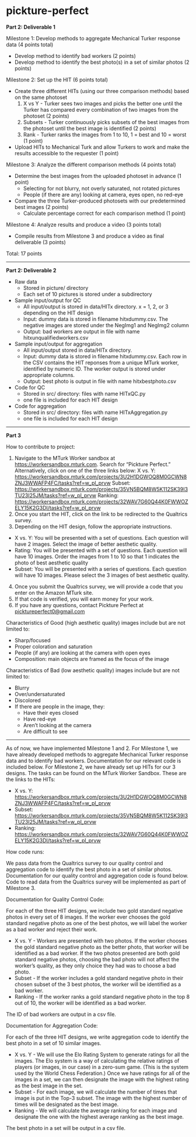 # pickture-perfect

**Part 2: Deliverable 1**

Milestone 1: Develop methods to aggregate Mechanical Turker response data (4 points total)
* Develop method to identify bad workers (2 points)
* Develop method to identify the best photo(s) in a set of similar photos (2 points)

Milestone 2: Set up the HIT (6 points total)
* Create three different HITs (using our three comparison methods) based on the same photoset
  1. X vs Y - Turker sees two images and picks the better one until the Turker has compared every combination of two images from the photoset (2 points)
  2. Subsets - Turker continuously picks subsets of the best images from the photoset until the best image is identified (2 points)
  3. Rank - Turker ranks the images from 1 to 10, 1 = best and 10 = worst (1 point)
* Upload HITs to Mechanical Turk and allow Turkers to work and make the results accessible to the requester (1 point)

Milestone 3: Analyze the different comparison methods (4 points total)
* Determine the best images from the uploaded photoset in advance (1 point)
  * Selecting for not blurry, not overly saturated, not rotated pictures
  * People (if there are any) looking at camera, eyes open, no red-eye
* Compare the three Turker-produced photosets with our predetermined best images (2 points)
  * Calculate percentage correct for each comparison method (1 point)

Milestone 4: Analyze results and produce a video (3 points total)
* Compile results from Milestone 3 and produce a video as final deliverable (3 points)

Total: 17 points

---

**Part 2: Deliverable 2**

* Raw data
  * Stored in picture/ directory
  * Each set of 10 pictures is stored under a subdirectory
* Sample input/output for QC
  * All input/output is stored in data/HITx directory. x = 1, 2, or 3 depending on the HIT design
  * Input: dummy data is stored in filename hitxdummy.csv. The negative images are stored under the NegImg1 and NegImg2 column
  * Output: bad workers are output in file with name hitxunqualifiedworkers.csv
* Sample input/output for aggregation
  * All input/output stored in data/HITx directory.
  * Input: dummy data is stored in filename hitxdummy.csv. Each row in the CSV contains the HIT reponses from a unique MTurk worker, identified by numeric ID. The worker output is stored under appropriate columns.
  * Output: best photo is output in file with name hitxbestphoto.csv
* Code for QC
  * Stored in src/ directory: files with name HITxQC.py
  * one file is included for each HIT design
* Code for aggregation
  * Stored in src/ directory: files with name HITxAggregation.py
  * one file is included for each HIT design
  
---
  
  **Part 3**

How to contribute to project:

1. Navigate to the MTurk Worker sandbox at https://workersandbox.mturk.com. Search for “Pickture Perfect.” Alternatively, click on one of the three links below:
X vs. Y: https://workersandbox.mturk.com/projects/3U2H1DGWOQ8M0GCWN8ZNJ3WWAFP4FC/tasks?ref=w_pl_prvw
Subset: https://workersandbox.mturk.com/projects/35VN5BQM8W5K112SK39I3TU23I25JM/tasks?ref=w_pl_prvw
Ranking: https://workersandbox.mturk.com/projects/32WAV7G60Q44K0FWWOZELY15K2G3DI/tasks?ref=w_pl_prvw
2. Once you start the HIT, click on the link to be redirected to the Qualtrics survey.
3. Depending on the HIT design, follow the appropriate instructions.
  * X vs. Y: You will be presented with a set of questions. Each question will have 2 images. Select the image of better aesthetic quality.
  * Rating: You will be presented with a set of questions. Each question will have 10 images. Order the images from 1 to 10 so that 1 indicates the photo of best aesthetic quality 
  * Subset: You will be presented with a series of questions. Each question will have 10 images. Please select the 3 images of best aesthetic quality.
4. Once you submit the Qualtrics survey, we will provide a code that you enter on the Amazon MTurk site.
5. If that code is verified, you will earn money for your work.
6. If you have any questions, contact Pickture Perfect at picktureperfect0@gmail.com

Characteristics of Good (high aesthetic quality) images include but are not limited to:

* Sharp/focused
* Proper coloration and saturation
* People (if any) are looking at the camera with open eyes
* Composition: main objects are framed as the focus of the image

Characteristics of Bad (low aesthetic quality) images include but are not limited to:

* Blurry
* Over/undersaturated
* Discolored
* If there are people in the image, they:
  * Have their eyes closed
  * Have red-eye
  * Aren’t looking at the camera
  * Are difficult to see

---

As of now, we have implemented Milestone 1 and 2. For Milestone 1, we have already developed methods to aggregate Mechanical Turker response data and to identify bad workers. Documentation for our relevant code is included below. For Milestone 2, we have already set up HITs for our 3 designs. The tasks can be found on the MTurk Worker Sandbox. These are the links to the HITs:
* X vs. Y: https://workersandbox.mturk.com/projects/3U2H1DGWOQ8M0GCWN8ZNJ3WWAFP4FC/tasks?ref=w_pl_prvw
* Subset: https://workersandbox.mturk.com/projects/35VN5BQM8W5K112SK39I3TU23I25JM/tasks?ref=w_pl_prvw
* Ranking: https://workersandbox.mturk.com/projects/32WAV7G60Q44K0FWWOZELY15K2G3DI/tasks?ref=w_pl_prvw

How code runs:

We pass data from the Qualtrics survey to our quality control and aggregation code to identify the best photo in a set of similar photos. Documentation for our quality control and aggregation code is found below. Code to read data from the Qualtrics survey will be implemented as part of Milestone 3.

Documentation for Quality Control Code:

For each of the three HIT designs, we include two gold standard negative photos in every set of 8 images. If the worker ever chooses the gold standard negative photo as one of the best photos, we will label the worker as a bad worker and reject their work.
* X vs. Y - Workers are presented with two photos. If the worker chooses the gold standard negative photo as the better photo, that worker will be identified as a bad worker. If the two photos presented are both gold standard negative photos, choosing the bad photo will not affect the worker’s quality, as they only choice they had was to choose a bad photo.
* Subset - If the worker includes a gold standard negative photo in their chosen subset of the 3 best photos, the worker will be identified as a bad worker.
* Ranking - If the worker ranks a gold standard negative photo in the top 8 out of 10, the worker will be identified as a bad worker.

The ID of bad workers are output in a csv file.


Documentation for Aggregation Code:

For each of the three HIT designs, we write aggregation code to identify the best photo in a set of 10 similar images.
* X vs. Y -  We will use the Elo Rating System to generate ratings for all the images. The Elo system is a way of calculating the relative ratings of players (or images, in our case) in a zero-sum game. (This is the system used by the World Chess Federation.) Once we have ratings for all of the images in a set, we can then designate the image with the highest rating as the best image in the set.
* Subset - For each image, we will calculate the number of times that image is put in the Top-3 subset. The image with the highest number of times will be designated as the best image.
* Ranking - We will calculate the average ranking for each image and designate the one with the highest average ranking as the best image.

The best photo in a set will be output in a csv file.

